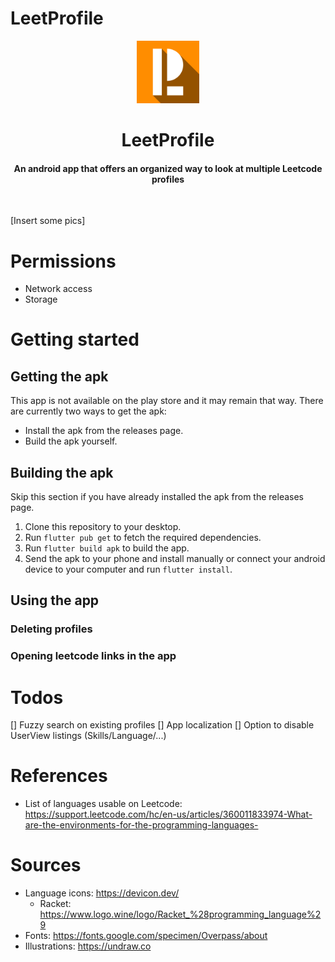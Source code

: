 # LeetProfile

<p align="center">
    <img src="assets/ic_launcher-playstore.png" height="100px"/>
    <h1 align="center">LeetProfile</h1>
    <h4 align="center">
      An android app that offers an organized way to look at multiple Leetcode profiles
    </h4>
  <br>
</p>

[Insert some pics] 

# Permissions
- Network access
- Storage

# Getting started
## Getting the apk
This app is not available on the play store and it may remain that way. There are currently two ways to get the apk:
- Install the apk from the releases page.
- Build the apk yourself.
## Building the apk
Skip this section if you have already installed the apk from the releases page.
1. Clone this repository to your desktop.
2. Run `flutter pub get` to fetch the required dependencies.
3. Run `flutter build apk` to build the app.
4. Send the apk to your phone and install manually or connect your android device to your computer and run `flutter install`.

## Using the app
### Deleting profiles
### Opening leetcode links in the app

# Todos
[] Fuzzy search on existing profiles 
[] App localization
[] Option to disable UserView listings (Skills/Language/...)

# References
- List of languages usable on Leetcode: https://support.leetcode.com/hc/en-us/articles/360011833974-What-are-the-environments-for-the-programming-languages-

# Sources
- Language icons: https://devicon.dev/
    - Racket: https://www.logo.wine/logo/Racket_%28programming_language%29
- Fonts: https://fonts.google.com/specimen/Overpass/about
- Illustrations: https://undraw.co
